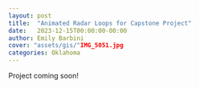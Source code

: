 ```yaml
---
layout: post
title:  "Animated Radar Loops for Capstone Project"
date:   2023-12-15T00:00:00-00:00
author: Emily Barbini
cover: "assets/gis/"IMG_5051.jpg
categories: Oklahoma
---
```


Project coming soon!
